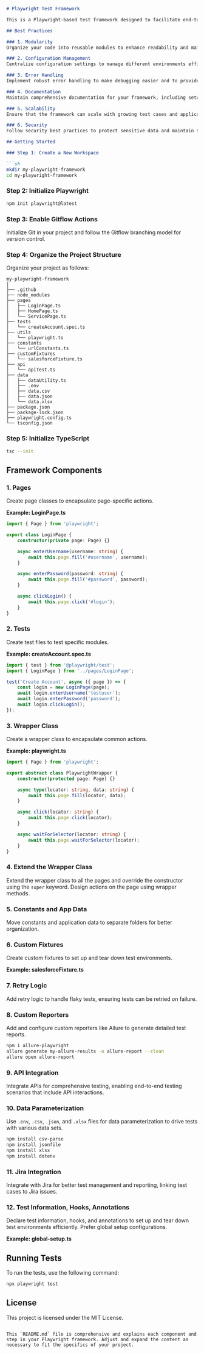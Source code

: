 ```markdown
# Playwright Test Framework

This is a Playwright-based test framework designed to facilitate end-to-end testing of web applications. The framework follows best practices for modularity, configuration management, error handling, documentation, scalability, and security.

## Best Practices

### 1. Modularity
Organize your code into reusable modules to enhance readability and maintainability.

### 2. Configuration Management
Centralize configuration settings to manage different environments efficiently.

### 3. Error Handling
Implement robust error handling to make debugging easier and to provide meaningful error messages.

### 4. Documentation
Maintain comprehensive documentation for your framework, including setup instructions, usage guidelines, and API references.

### 5. Scalability
Ensure that the framework can scale with growing test cases and application features.

### 6. Security
Follow security best practices to protect sensitive data and maintain secure testing environments.

## Getting Started

### Step 1: Create a New Workspace

```sh
mkdir my-playwright-framework
cd my-playwright-framework
```

### Step 2: Initialize Playwright

```sh
npm init playwright@latest
```

### Step 3: Enable Gitflow Actions

Initialize Git in your project and follow the Gitflow branching model for version control.

### Step 4: Organize the Project Structure

Organize your project as follows:

```
my-playwright-framework
│
├── .github
├── node_modules
├── pages
│   ├── LoginPage.ts
│   ├── HomePage.ts
│   └── ServicePage.ts
├── tests
│   └── createAccount.spec.ts
├── utils
│   └── playwright.ts
├── constants
│   └── urlConstants.ts
├── customFixtures
│   └── salesforceFixture.ts
├── api
│   └── apiTest.ts
├── data
│   ├── dataUtility.ts
│   ├── .env
│   ├── data.csv
│   ├── data.json
│   └── data.xlsx
├── package.json
├── package-lock.json
├── playwright.config.ts
└── tsconfig.json
```

### Step 5: Initialize TypeScript

```sh
tsc --init
```

## Framework Components

### 1. Pages

Create page classes to encapsulate page-specific actions.

**Example: LoginPage.ts**
```typescript
import { Page } from 'playwright';

export class LoginPage {
    constructor(private page: Page) {}

    async enterUsername(username: string) {
        await this.page.fill('#username', username);
    }

    async enterPassword(password: string) {
        await this.page.fill('#password', password);
    }

    async clickLogin() {
        await this.page.click('#login');
    }
}
```

### 2. Tests

Create test files to test specific modules.

**Example: createAccount.spec.ts**
```typescript
import { test } from '@playwright/test';
import { LoginPage } from '../pages/LoginPage';

test('Create Account', async ({ page }) => {
    const login = new LoginPage(page);
    await login.enterUsername('testuser');
    await login.enterPassword('password');
    await login.clickLogin();
});
```

### 3. Wrapper Class

Create a wrapper class to encapsulate common actions.

**Example: playwright.ts**
```typescript
import { Page } from 'playwright';

export abstract class PlaywrightWrapper {
    constructor(protected page: Page) {}

    async type(locator: string, data: string) {
        await this.page.fill(locator, data);
    }

    async click(locator: string) {
        await this.page.click(locator);
    }

    async waitForSelector(locator: string) {
        await this.page.waitForSelector(locator);
    }
}
```

### 4. Extend the Wrapper Class

Extend the wrapper class to all the pages and override the constructor using the `super` keyword. Design actions on the page using wrapper methods.

### 5. Constants and App Data

Move constants and application data to separate folders for better organization.

### 6. Custom Fixtures

Create custom fixtures to set up and tear down test environments.

**Example: salesforceFixture.ts**

### 7. Retry Logic

Add retry logic to handle flaky tests, ensuring tests can be retried on failure.

### 8. Custom Reporters

Add and configure custom reporters like Allure to generate detailed test reports.

```sh
npm i allure-playwright
allure generate my-allure-results -o allure-report --clean
allure open allure-report
```

### 9. API Integration

Integrate APIs for comprehensive testing, enabling end-to-end testing scenarios that include API interactions.

### 10. Data Parameterization

Use `.env`, `.csv`, `.json`, and `.xlsx` files for data parameterization to drive tests with various data sets.

```sh
npm install csv-parse 
npm install jsonfile 
npm install xlsx 
npm install dotenv
```

### 11. Jira Integration

Integrate with Jira for better test management and reporting, linking test cases to Jira issues.

### 12. Test Information, Hooks, Annotations

Declare test information, hooks, and annotations to set up and tear down test environments efficiently. Prefer global setup configurations.

**Example: global-setup.ts**

## Running Tests

To run the tests, use the following command:
```sh
npx playwright test
```

## License

This project is licensed under the MIT License.
```

This `README.md` file is comprehensive and explains each component and step in your Playwright framework. Adjust and expand the content as necessary to fit the specifics of your project.